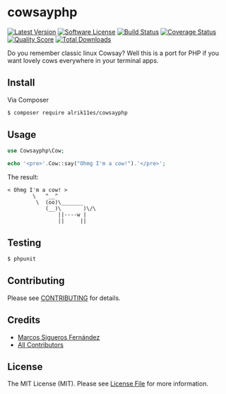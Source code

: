 # cowsayphp

[![Latest Version](https://img.shields.io/github/release/alrik11es/cowsayphp.svg?style=flat-square)](https://github.com/alrik11es/cowsayphp/releases)
[![Software License](https://img.shields.io/badge/license-MIT-brightgreen.svg?style=flat-square)](LICENSE.md)
[![Build Status](https://img.shields.io/travis/alrik11es/cowsayphp/master.svg?style=flat-square)](https://travis-ci.org/alrik11es/cowsayphp)
[![Coverage Status](https://img.shields.io/scrutinizer/coverage/g/alrik11es/cowsayphp.svg?style=flat-square)](https://scrutinizer-ci.com/g/alrik11es/cowsayphp/code-structure)
[![Quality Score](https://img.shields.io/scrutinizer/g/alrik11es/cowsayphp.svg?style=flat-square)](https://scrutinizer-ci.com/g/alrik11es/cowsayphp)
[![Total Downloads](https://img.shields.io/packagist/dt/league/cowsayphp.svg?style=flat-square)](https://packagist.org/packages/league/cowsayphp)

Do you remember classic linux Cowsay? Well this is a port for PHP if you want lovely cows everywhere in your terminal
apps.

## Install

Via Composer

``` bash
$ composer require alrik11es/cowsayphp
```

## Usage

``` php
use Cowsayphp\Cow;

echo '<pre>'.Cow::say("Ohmg I'm a cow!").'</pre>';
```

The result:
    
    < Ohmg I'm a cow! >
            \   ^__^
             \  (oo)\_______
                (__)\       )\/\
                    ||----w |
                    ||     ||
    
## Testing

``` bash
$ phpunit
```

## Contributing

Please see [CONTRIBUTING](CONTRIBUTING.md) for details.

## Credits

- [Marcos Sigueros Fernández](https://github.com/alrik11es)
- [All Contributors](../../contributors)

## License

The MIT License (MIT). Please see [License File](LICENSE.md) for more information.
